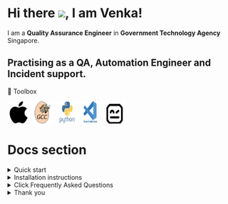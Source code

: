 # Hi there <img src= "https://raw.githubusercontent.com/MartinHeinz/MartinHeinz/master/wave.gif" width="30px">, I am Venka!

I am a **Quality Assurance Engineer** in **Government Technology Agency** Singapore.

Practising as a QA, Automation Engineer and Incident support.
----

🧰 Toolbox

<img src= "assets/Fig1.png" alt= "apple logo" width="50" height="50"> <img src= "assets/Fig2.png" alt= "apple logo" width="50" height="50"> <img src= "assets/Fig3.png" alt= "apple logo" width="50" height="50"> <img src= "assets/Fig4.png" alt= "apple logo" width="50" height="50"> <img src= "assets/Fig5.png" alt= "apple logo" width="50" height="50">

# Docs section
<details>
  
  <summary>Quick start</summary>
  
 * Overview
 
      * [Introduction](Overview/Introduction)
      * [Tools](Overview/Tools)
  </p>
 </details>
  
 <details>
  
  <summary>Installation instructions</summary>
  
  * Detail guide
  
      * [Getting Started](Detail%20Guide/Getting%20Started)
      * [Introduction](Detail%20Guide/Introduction)
      * [Installation](Detail%20Guide/Installation)
      * [Automation](Detail%20Guide/Automation) 
  
  </details>
  
  <details>
  
  <summary>Click Frequently Asked Questions</summary>
  
  * FAQs
      * [General](faqs/General)
      * [Automation](faqs/Account)
  
   </details>
   
 <details>
  
 <summary>Thank you</summary>
  
   <img src= "/assets/thankyou.gif" alt= "Thank you" width="300px">
  
  
</details>  


 


  






